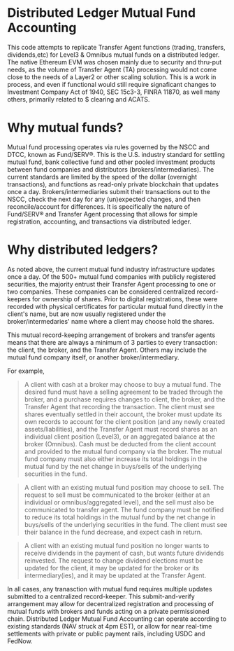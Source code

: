 # Distributed Ledger Mutual Fund Accounting 
This code attempts to replicate Transfer Agent functions (trading, transfers, dividends,etc) for Level3 & Omnibus mutual funds on a distributed ledger. The native Ethereum EVM was chosen mainly due to security and thru-put needs, as the volume of Transfer Agent (TA) processing would not come close to the needs of a Layer2 or other scaling solution.  This is a work in process, and even if functional would still require signaficant changes to Investment Company Act of 1940, SEC 15c3-3, FINRA 11870, as well many others, primarily related to $ clearing and ACATS.
  
# Why mutual funds?
Mutual fund processing operates via rules governed by the NSCC and DTCC, known as Fund/SERV®. This is the U.S. industry standard for settling mutual fund, bank collective fund and other pooled investment products between fund companies and distributors (brokers/intermediaries). The current standards are limited by the speed of the dollar (overnight transactions), and  functions as read-only private blockchain that updates once a day. Brokers/intermediaries submit their transactions out to the NSCC, check the next day for any (un)expected changes, and then reconcile/account for differences. It is specifically the nature of Fund/SERV® and Transfer Agent processing that allows for simple registration, accounting, and transactions via distributed ledger.
  
# Why distributed ledgers?
As noted above, the current mutual fund industry infrastructure updates once a day. Of the 500+ mutual fund companies with publicly registered securities, the majority entrust their Transfer Agent processing to one or two companies. These companies can be considered centralized record-keepers for ownership of shares. Prior to digital registrations, these were recorded with physical certificates for particular mutual fund directly in the client's name, but are now usually registered under the broker/intermedaries' name where a client may choose hold the shares.  
  
This mutual record-keeping arrangement of brokers and transfer agents means that there are always a minimum of 3 parties to every transaction: the client, the broker, and the Transfer Agent. Others may include the mutual fund company itself, or another broker/intermediary. 
  
For example,  
  
 > A client with cash at a broker may choose to buy a mutual fund. The desired fund must have a selling agreement to be traded through the broker, and a purchase requires changes to client, the broker, and the Transfer Agent that recording the transaction. The client must see shares eventually settled in their account, the broker must update its own records to account for the client position (and any newly created assets/liabilities), and the Transfer Agent must record shares as an individual client position (Level3), or an aggregated balance at the broker (Omnibus). Cash must be deducted from the client account and provided to the mutual fund company via the broker. The mutual fund company must also either increase its total holdings in the mutual fund by the net change in buys/sells of the underlying securities in the fund. 
  
> A client with an existing mutual fund position may choose to sell. The request to sell must be communicated to the broker (either at an individual or omnibus/aggregated level), and the sell must also be communicated to transfer agent. The fund company must be notified to reduce its total holdings in the mutual fund by the net change in buys/sells of the underlying securities in the fund. The client must see their balance in the fund decrease, and expect cash in return. 
  
> A client with an existing mutual fund position no longer wants to receive dividends in the payment of cash, but wants future dividends reinvested. The request to change dividend elections must be updated for the client, it may be updated for the broker or its intermediary(ies), and it may be updated at the Transfer Agent.   
  
In all cases, any tranasction with mutual fund requires multiple updates submitted to a centralized record-keeper. This submit-and-verify arrangement may allow for decentralized registration and processing of mutual funds with brokers and funds acting on a private permissioned chain. Distributed Ledger Mutual Fund Accounting can operate according to existing standards (NAV struck at 4pm EST), or allow for near real-time settlements with private or public payment rails, including USDC and FedNow. 
  
